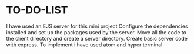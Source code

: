 # TO-DO-LIST
I have used  an EJS server for this mini project
Configure the dependencies installed and set up the packages used by the server.
Move all the code to the client directory and create a server directory.
Create basic server code with express.
To implement i have used atom and hyper terminal 
